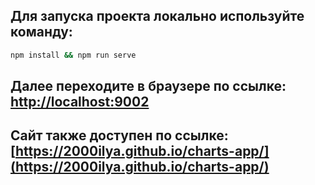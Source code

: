 ## Для запуска проекта локально используйте команду:

```bash
npm install && npm run serve
```

## Далее переходите в браузере по ссылке: [http://localhost:9002](http://localhost:9002)

## Сайт также доступен по ссылке: [https://2000ilya.github.io/charts-app/](https://2000ilya.github.io/charts-app/)
